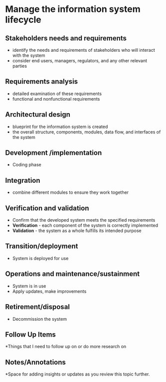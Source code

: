 # Manage the information system lifecycle

## Stakeholders needs and requirements
- identify the needs and requirements of stakeholders who will interact with the system
- consider end users, managers, regulators, and any other relevant parties
## Requirements analysis
- detailed examination of these requirements
- functional and nonfunctional requirements
## Architectural design
- blueprint for the information system is created
- the overall structure, components, modules, data flow, and interfaces of the system
## Development /implementation
- Coding phase
## Integration
- combine different modules to ensure they work together
## Verification and validation
- Confirm that the developed system meets the specified requirements
- **Verification** - each component of the system is correctly implemented
- **Validation** - the system as a whole fulfills its intended purpose
## Transition/deployment
- System is deployed for use
## Operations and maintenance/sustainment
- System is in use
- Apply updates, make improvements
## Retirement/disposal
- Decommission the system

## Follow Up Items
*Things that I need to follow up on or do more research on

## Notes/Annotations
*Space for adding insights or updates as you review this topic further.
